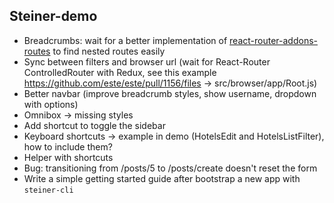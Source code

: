 ## Steiner-demo

- Breadcrumbs: wait for a better implementation of [react-router-addons-routes](https://github.com/ReactTraining/react-router-addons-routes) to find nested routes easily
- Sync between filters and browser url (wait for React-Router ControlledRouter with Redux, see this example https://github.com/este/este/pull/1156/files -> src/browser/app/Root.js)
- Better navbar (improve breadcrumb styles, show username, dropdown with options)
- Omnibox -> missing styles
- Add shortcut to toggle the sidebar
- Keyboard shortcuts -> example in demo (HotelsEdit and HotelsListFilter), how to include them?
- Helper with shortcuts
- Bug: transitioning from /posts/5 to /posts/create doesn't reset the form
- Write a simple getting started guide after bootstrap a new app with `steiner-cli`
